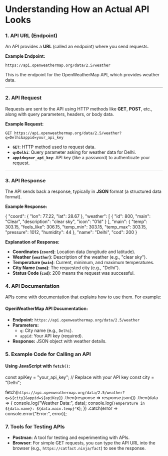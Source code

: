 
# Understanding How an Actual API Looks

### 1. **API URL (Endpoint)**
An API provides a **URL** (called an endpoint) where you send requests.

**Example Endpoint:**

`https://api.openweathermap.org/data/2.5/weather`

This is the endpoint for the OpenWeatherMap API, which provides weather data.

---

### 2. **API Request**
Requests are sent to the API using HTTP methods like **GET**, **POST**, etc., along with query parameters, headers, or body data.

**Example Request:**

`GET https://api.openweathermap.org/data/2.5/weather?q=Delhi&appid=your_api_key`

- **`GET`**: HTTP method used to request data.
- **`q=Delhi`**: Query parameter asking for weather data for Delhi.
- **`appid=your_api_key`**: API key (like a password) to authenticate your request.

---

### 3. **API Response**
The API sends back a response, typically in **JSON** format (a structured data format).

**Example Response:**

{
    "coord": { "lon": 77.22, "lat": 28.67 },
    "weather": [
        { "id": 800, "main": "Clear", "description": "clear sky", "icon": "01d" }
    ],
    "main": {
        "temp": 303.15,
        "feels_like": 306.15,
        "temp_min": 303.15,
        "temp_max": 303.15,
        "pressure": 1012,
        "humidity": 44
    },
    "name": "Delhi",
    "cod": 200
}

**Explanation of Response:**

- **Coordinates (`coord`)**: Location data (longitude and latitude).
- **Weather (`weather`)**: Description of the weather (e.g., "clear sky").
- **Temperature (`main`)**: Current, minimum, and maximum temperatures.
- **City Name (`name`)**: The requested city (e.g., "Delhi").
- **Status Code (`cod`)**: 200 means the request was successful.



### 4. **API Documentation**
APIs come with documentation that explains how to use them. For example:

#### OpenWeatherMap API Documentation:
- **Endpoint:** `https://api.openweathermap.org/data/2.5/weather`
- **Parameters:**
  - `q`: City name (e.g., `Delhi`).
  - `appid`: Your API key (required).
- **Response:** JSON object with weather details.



### 5. **Example Code for Calling an API**

#### Using JavaScript with `fetch()`:

const apiKey = "your_api_key"; // Replace with your API key
const city = "Delhi";

fetch(`https://api.openweathermap.org/data/2.5/weather?q=${city}&appid=${apiKey}`)
    .then(response => response.json())
    .then(data => {
        console.log("Weather Data:", data);
        console.log(`Temperature in ${data.name}: ${data.main.temp}°K`);
    })
    .catch(error => console.error("Error:", error));



### 7. **Tools for Testing APIs**
- **Postman**: A tool for testing and experimenting with APIs.
- **Browser**: For simple GET requests, you can type the API URL into the browser (e.g., `https://catfact.ninja/fact`) to see the response.


